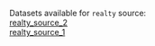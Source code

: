 Datasets available for `realty` source:  
[realty_source_2](https://docs.upgini.com/public/realty/realty_source_2)  
[realty_source_1](https://docs.upgini.com/public/realty/realty_source_1)  
